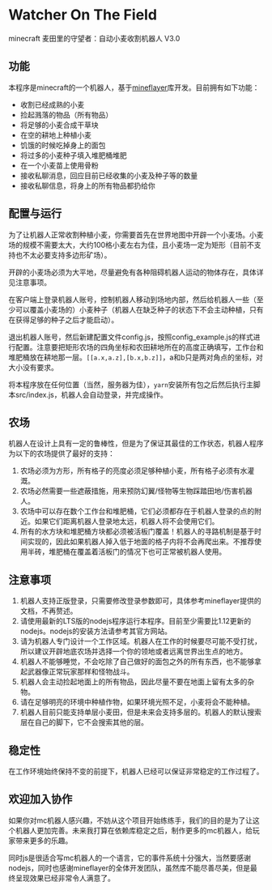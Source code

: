 # Watcher On The Field

minecraft 麦田里的守望者：自动小麦收割机器人 V3.0

## 功能
本程序是minecraft的一个机器人，基于[mineflayer](https://github.com/PrismarineJS/mineflayer)库开发。目前拥有如下功能：

- 收割已经成熟的小麦
- 捡起溅落的物品（所有物品）
- 将足够的小麦合成干草块
- 在空的耕地上种植小麦
- 饥饿的时候吃掉身上的面包
- 将过多的小麦种子填入堆肥桶堆肥
- 在一个小麦苗上使用骨粉
- 接收私聊消息，回应目前已经收集的小麦及种子等的数量
- 接收私聊信息，将身上的所有物品都扔给你

## 配置与运行
为了让机器人正常收割种植小麦，你需要首先在世界地图中开辟一个小麦场。小麦场的规模不需要太大，大约100格小麦左右为佳，且小麦场一定为矩形（目前不支持也不太必要支持多边形矿场）。

开辟的小麦场必须为大平地，尽量避免有各种阻碍机器人运动的物体存在，具体详见注意事项。

在客户端上登录机器人账号，控制机器人移动到场地内部，然后给机器人一些（至少可以覆盖小麦场的）小麦种子（机器人在缺乏种子的状态下不会主动种植，只有在获得足够的种子之后才能启动）。

退出机器人账号，然后新建配置文件config.js，按照config_example.js的样式进行配置。注意要把矩形农场的四角坐标和农田耕地所在的高度正确填写，工作台和堆肥桶放在耕地那一层。`[[a.x,a.z],[b.x,b.z]]`，a和b只是两对角点的坐标，对大小没有要求。

将本程序放在任何位置（当然，服务器为佳），`yarn`安装所有包之后然后执行主脚本src/index.js，机器人会自动登录，并完成操作。
## 农场
机器人在设计上具有一定的鲁棒性，但是为了保证其最佳的工作状态，机器人程序为以下的农场提供了最好的支持：
1. 农场必须为方形，所有格子的亮度必须足够种植小麦，所有格子必须有水灌溉。
2. 农场必然需要一些遮蔽措施，用来预防幻翼/怪物等生物踩踏田地/伤害机器人。
3. 农场中可以存在数个工作台和堆肥桶，它们必须都存在于机器人登录的点的附近。如果它们距离机器人登录地太远，机器人将不会使用它们。
4. 所有的水方块和堆肥桶方块都必须被活板门覆盖！机器人的寻路机制是基于时间实现的，因此如果机器人掉入低于地面的格子内将不会再爬出来。不推荐使用半砖，堆肥桶在覆盖着活板门的情况下也可正常被机器人使用。

## 注意事项
1. 机器人支持正版登录，只需要修改登录参数即可，具体参考mineflayer提供的文档，不再赘述。
2. 请使用最新的LTS版的nodejs程序运行本程序。目前至少需要比1.12更新的nodejs。nodejs的安装方法请参考其官方网站。
3. 请为机器人专门设计一个工作区域。机器人在工作的时候要尽可能不受打扰，所以建议开辟地底农场并选择一个你的领地或者远离世界出生点的地方。
4. 机器人不能够睡觉，不会吃除了自己做好的面包之外的所有东西，也不能够拿起武器像正常玩家那样和怪物战斗。
5. 机器人会主动捡起地面上的所有物品，因此尽量不要在地面上留有太多的杂物。
6. 请在足够明亮的环境中种植作物，如果环境光照不足，小麦将会不能种植。
7. 机器人目前只能支持单层小麦田，但是未来会支持多层的。机器人的默认搜索层在自己的脚下，它不会搜索其他的层。

## 稳定性
在工作环境始终保持不变的前提下，机器人已经可以保证非常稳定的工作过程了。

## 欢迎加入协作
如果你对mc机器人感兴趣，不妨从这个项目开始练练手，我们的目的是为了让这个机器人更加完善。未来我打算在依赖库稳定之后，制作更多的mc机器人，给玩家带来更多的乐趣。

同时js是很适合写mc机器人的一个语言，它的事件系统十分强大，当然要感谢nodejs，同时也感谢mineflayer的全体开发团队，虽然库不能尽善尽美，但是最终呈现效果已经非常令人满意了。
